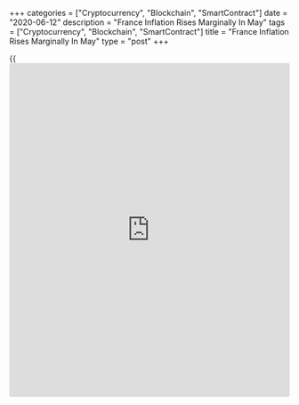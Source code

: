 +++
categories = ["Cryptocurrency", "Blockchain", "SmartContract"]
date = "2020-06-12"
description = "France Inflation Rises Marginally In May"
tags = ["Cryptocurrency", "Blockchain", "SmartContract"]
title = "France Inflation Rises Marginally In May"
type = "post"
+++

{{<iframe id="large-banner" src="https://www.bounty.group/#slide=9.0" width="100%" height="600" scrolling="no" style="border: 0px solid rgb(216, 221, 230); border-radius: 3px;">}}

France's consumer price inflation rose slightly in May, final data from
the statistical office Insee showed Friday.

Inflation rose to a revised 0.4 percent in May from 0.3 percent in
April. According to initial estimate published on May 29, inflation had
slowed to 0.2 percent.  
The 0.3 percent reported in April was the lowest rate since August 2016.

The acceleration in services and tobacco prices were partly offset by
drop in energy and manufactured product prices. Cost of services
advanced 1.2 percent and that of tobacco by 13.9 percent.

At the same time, energy prices declined 11 percent and manufactured
product prices dropped 0.7 percent.

On a monthly basis, consumer prices gained 0.1 percent in May, instead
of a nil growth reported initially.

Data showed that core inflation doubled to 0.6 percent from 0.3 percent
in April.  
Inflation, based on the harmonized index of consumer prices, or HICP,
held steady at revised 0.4 percent in May. The preliminary estimate
showed an annual fall of 0.2 percent in May.

This was the lowest since August 2016, when a similar rate was reported.  
Month-on-month, the HICP grew by revised 0.2 percent after remaining
flat in April The monthly rate was revised from flat growth.

For comments and feedback [contact](https://www.playgroundfx.com/contact/): editorial@rtt[news](https://www.letsplayfx.com/blog/forex-news-website/).com

[Economic News][1]

 **What parts of the world are seeing the best (and worst) economic
performances lately? Click[here][2] to check out our [Econ Scorecard][2]
and find out! See up-to-the-moment [ranking](https://www.playgroundfx.com/blog/crypto-exchange-ranking/)s for the best and worst
performers in [GDP][3], [unemployment rate][4], [inflation][5] and much
more.**

   1. www.rtt[news](https://www.letsplayfx.com/blog/forex-news-website/).com/Content/EconomicNews.aspx
   2. www.rtt[news](https://www.letsplayfx.com/blog/forex-news-website/).com/economic-scorecard/world-rank/industrial-production/highest-performance.aspx
   3. www.rtt[news](https://www.letsplayfx.com/blog/forex-news-website/).com/economic-scorecard/world-rank/GDP/highest-performance.aspx
   4. www.rtt[news](https://www.letsplayfx.com/blog/forex-news-website/).com/economic-scorecard/world-rank/unemployment-rate/lowest-performance.aspx
   5. www.rtt[news](https://www.letsplayfx.com/blog/forex-news-website/).com/economic-scorecard/world-rank/CPI/highest-performance.aspx